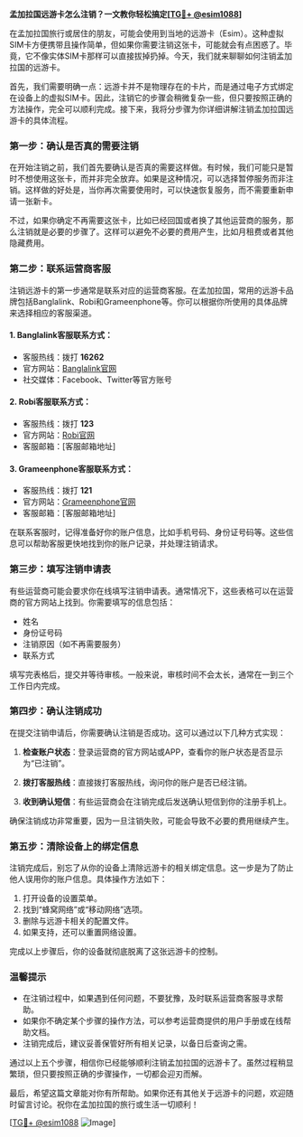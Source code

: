 **孟加拉国远游卡怎么注销？一文教你轻松搞定[[TG💪+ @esim1088](https://t.me/s/esim1088)]**

在孟加拉国旅行或居住的朋友，可能会使用到当地的远游卡（Esim）。这种虚拟SIM卡方便携带且操作简单，但如果你需要注销这张卡，可能就会有点困惑了。毕竟，它不像实体SIM卡那样可以直接拔掉扔掉。今天，我们就来聊聊如何注销孟加拉国的远游卡。

首先，我们需要明确一点：远游卡并不是物理存在的卡片，而是通过电子方式绑定在设备上的虚拟SIM卡。因此，注销它的步骤会稍微复杂一些，但只要按照正确的方法操作，完全可以顺利完成。接下来，我将分步骤为你详细讲解注销孟加拉国远游卡的具体流程。

### 第一步：确认是否真的需要注销

在开始注销之前，我们首先要确认是否真的需要这样做。有时候，我们可能只是暂时不想使用这张卡，而并非完全放弃。如果是这种情况，可以选择暂停服务而非注销。这样做的好处是，当你再次需要使用时，可以快速恢复服务，而不需要重新申请一张新卡。

不过，如果你确定不再需要这张卡，比如已经回国或者换了其他运营商的服务，那么注销就是必要的步骤了。这样可以避免不必要的费用产生，比如月租费或者其他隐藏费用。

### 第二步：联系运营商客服

注销远游卡的第一步通常是联系对应的运营商客服。在孟加拉国，常用的远游卡品牌包括Banglalink、Robi和Grameenphone等。你可以根据你所使用的具体品牌来选择相应的客服渠道。

#### 1. Banglalink客服联系方式：
- 客服热线：拨打 **16262**
- 官方网站：[Banglalink官网](https://www.banglalink.net)
- 社交媒体：Facebook、Twitter等官方账号

#### 2. Robi客服联系方式：
- 客服热线：拨打 **123**
- 官方网站：[Robi官网](https://www.robi.com.bd)
- 客服邮箱：[客服邮箱地址]

#### 3. Grameenphone客服联系方式：
- 客服热线：拨打 **121**
- 官方网站：[Grameenphone官网](https://www.grameenphone.com)
- 客服邮箱：[客服邮箱地址]

在联系客服时，记得准备好你的账户信息，比如手机号码、身份证号码等。这些信息可以帮助客服更快地找到你的账户记录，并处理注销请求。

### 第三步：填写注销申请表

有些运营商可能会要求你在线填写注销申请表。通常情况下，这些表格可以在运营商的官方网站上找到。你需要填写的信息包括：

- 姓名
- 身份证号码
- 注销原因（如不再需要服务）
- 联系方式

填写完表格后，提交并等待审核。一般来说，审核时间不会太长，通常在一到三个工作日内完成。

### 第四步：确认注销成功

在提交注销申请后，你需要确认注销是否成功。这可以通过以下几种方式实现：

1. **检查账户状态**：登录运营商的官方网站或APP，查看你的账户状态是否显示为“已注销”。
   
2. **拨打客服热线**：直接拨打客服热线，询问你的账户是否已经注销。

3. **收到确认短信**：有些运营商会在注销完成后发送确认短信到你的注册手机上。

确保注销成功非常重要，因为一旦注销失败，可能会导致不必要的费用继续产生。

### 第五步：清除设备上的绑定信息

注销完成后，别忘了从你的设备上清除远游卡的相关绑定信息。这一步是为了防止他人误用你的账户信息。具体操作方法如下：

1. 打开设备的设置菜单。
2. 找到“蜂窝网络”或“移动网络”选项。
3. 删除与远游卡相关的配置文件。
4. 如果支持，还可以重置网络设置。

完成以上步骤后，你的设备就彻底脱离了这张远游卡的控制。

### 温馨提示

- 在注销过程中，如果遇到任何问题，不要犹豫，及时联系运营商客服寻求帮助。
- 如果你不确定某个步骤的操作方法，可以参考运营商提供的用户手册或在线帮助文档。
- 注销完成后，建议妥善保管好所有相关记录，以备日后查询之需。

通过以上五个步骤，相信你已经能够顺利注销孟加拉国的远游卡了。虽然过程稍显繁琐，但只要按照正确的步骤操作，一切都会迎刃而解。

最后，希望这篇文章能对你有所帮助。如果你还有其他关于远游卡的问题，欢迎随时留言讨论。祝你在孟加拉国的旅行或生活一切顺利！

[[TG💪+ @esim1088](https://t.me/s/esim1088) ![Image](https://i.postimg.cc/4NQfJmqS/Snipaste-2025-05-13-00-14-12.png)]